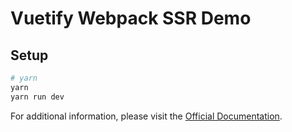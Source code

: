 # Vuetify Webpack SSR Demo

## Setup

``` bash
# yarn
yarn
yarn run dev
```

For additional information, please visit the [Official Documentation](https://vuetifyjs.com).
